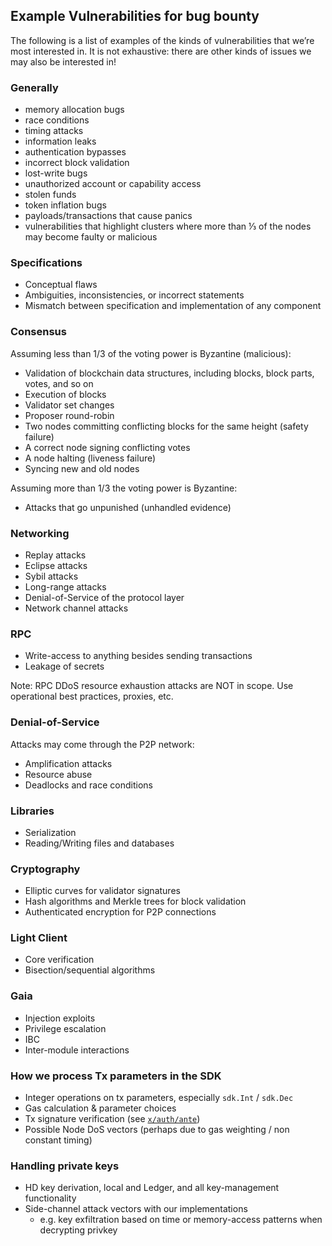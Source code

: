 ## Example Vulnerabilities for bug bounty
The following is a list of examples of the kinds of vulnerabilities that we’re
most interested in. It is not exhaustive: there are other kinds of issues we may
also be interested in!

### Generally

* memory allocation bugs
* race conditions
* timing attacks
* information leaks
* authentication bypasses
* incorrect block validation
* lost-write bugs
* unauthorized account or capability access
* stolen funds
* token inflation bugs
* payloads/transactions that cause panics
* vulnerabilities that highlight clusters where more than ⅓ of the nodes may become faulty or malicious

### Specifications

* Conceptual flaws
* Ambiguities, inconsistencies, or incorrect statements
* Mismatch between specification and implementation of any component

### Consensus

Assuming less than 1/3 of the voting power is Byzantine (malicious):

* Validation of blockchain data structures, including blocks, block parts,
  votes, and so on
* Execution of blocks
* Validator set changes
* Proposer round-robin
* Two nodes committing conflicting blocks for the same height (safety failure)
* A correct node signing conflicting votes
* A node halting (liveness failure)
* Syncing new and old nodes

Assuming more than 1/3 the voting power is Byzantine:

* Attacks that go unpunished (unhandled evidence)

### Networking

* Replay attacks
* Eclipse attacks
* Sybil attacks
* Long-range attacks
* Denial-of-Service of the protocol layer
* Network channel attacks

### RPC

* Write-access to anything besides sending transactions
* Leakage of secrets

Note: RPC DDoS resource exhaustion attacks are NOT in scope. Use operational best practices, proxies, etc.

### Denial-of-Service

Attacks may come through the P2P network:

* Amplification attacks
* Resource abuse
* Deadlocks and race conditions

### Libraries

* Serialization
* Reading/Writing files and databases

### Cryptography

* Elliptic curves for validator signatures
* Hash algorithms and Merkle trees for block validation
* Authenticated encryption for P2P connections

### Light Client

* Core verification
* Bisection/sequential algorithms

### Gaia

* Injection exploits
* Privilege escalation
* IBC
* Inter-module interactions

### How we process Tx parameters in the SDK

- Integer operations on tx parameters, especially `sdk.Int` / `sdk.Dec`
- Gas calculation & parameter choices
- Tx signature verification (see [`x/auth/ante`](https://github.com/cosmos/cosmos-sdk/tree/master/x/auth/ante))
- Possible Node DoS vectors (perhaps due to gas weighting / non constant timing)

### Handling private keys

- HD key derivation, local and Ledger, and all key-management functionality
- Side-channel attack vectors with our implementations
  - e.g. key exfiltration based on time or memory-access patterns when decrypting privkey
